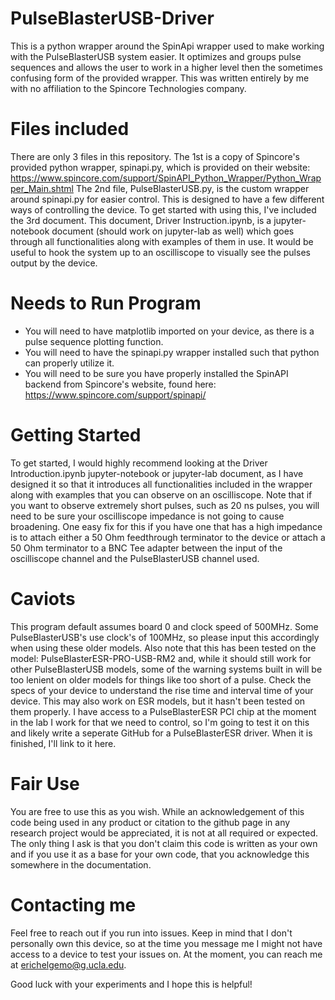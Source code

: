 # PulseBlasterUSB-Driver
This is a python wrapper around the SpinApi wrapper used to make working with the PulseBlasterUSB system easier. It optimizes and groups pulse sequences and allows the user to work in a higher level then the sometimes confusing form of the provided wrapper. This was written entirely by me with no affiliation to the Spincore Technologies company.

# Files included
There are only 3 files in this repository. The 1st is a copy of Spincore's provided python wrapper, spinapi.py, which is provided on their website: https://www.spincore.com/support/SpinAPI_Python_Wrapper/Python_Wrapper_Main.shtml
The 2nd file, PulseBlasterUSB.py, is the custom wrapper around spinapi.py for easier control. This is designed to have a few different ways of controlling the device. To get started with using this, I've included the 3rd document. This document, Driver Instruction.ipynb, is a jupyter-notebook document (should work on jupyter-lab as well) which goes through all functionalities along with examples of them in use. It would be useful to hook the system up to an oscilliscope to visually see the pulses output by the device.

# Needs to Run Program
- You will need to have matplotlib imported on your device, as there is a pulse sequence plotting function.
- You will need to have the spinapi.py wrapper installed such that python can properly utilize it.
- You will need to be sure you have properly installed the SpinAPI backend from Spincore's website, found here: https://www.spincore.com/support/spinapi/

# Getting Started
To get started, I would highly recommend looking at the Driver Introduction.ipynb jupyter-notebook or jupyter-lab document, as I have designed it so that it introduces all functionalities included in the wrapper along with examples that you can observe on an oscilliscope. Note that if you want to observe extremely short pulses, such as 20 ns pulses, you will need to be sure your oscilliscope impedance is not going to cause broadening. One easy fix for this if you have one that has a high impedance is to attach either a 50 Ohm feedthrough terminator to the device or attach a 50 Ohm terminator to a BNC Tee adapter between the input of the oscilliscope channel and the PulseBlasterUSB channel used.

# Caviots
This program default assumes board 0 and clock speed of 500MHz. Some PulseBlasterUSB's use clock's of 100MHz, so please input this accordingly when using these older models. Also note that this has been tested on the model: PulseBlasterESR-PRO-USB-RM2 and, while it should still work for other PulseBlasterUSB models, some of the warning systems built in will be too lenient on older models for things like too short of a pulse. Check the specs of your device to understand the rise time and interval time of your device. This may also work on ESR models, but it hasn't been tested on them properly. I have access to a PulseBlasterESR PCI chip at the moment in the lab I work for that we need to control, so I'm going to test it on this and likely write a seperate GitHub for a PulseBlasterESR driver. When it is finished, I'll link to it here.

# Fair Use
You are free to use this as you wish. While an acknowledgement of this code being used in any product or citation to the github page in any research project would be appreciated, it is not at all required or expected. The only thing I ask is that you don't claim this code is written as your own and if you use it as a base for your own code, that you acknowledge this somewhere in the documentation.

# Contacting me
Feel free to reach out if you run into issues. Keep in mind that I don't personally own this device, so at the time you message me I might not have access to a device to test your issues on. At the moment, you can reach me at erichelgemo@g.ucla.edu.

Good luck with your experiments and I hope this is helpful!
